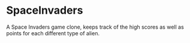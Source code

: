 # SpaceInvaders
A Space Invaders game clone, keeps track of the high scores as well as points for each different type of alien.
